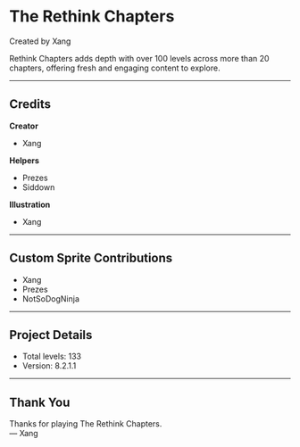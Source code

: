 # The Rethink Chapters  
Created by Xang

Rethink Chapters adds depth with over 100 levels across more than 20 chapters, offering fresh and engaging content to explore.

---

## Credits

**Creator**  
- Xang

**Helpers**  
- Prezes  
- Siddown

**Illustration**  
- Xang

---

## Custom Sprite Contributions

- Xang  
- Prezes  
- NotSoDogNinja

---

## Project Details

- Total levels: 133  
- Version: 8.2.1.1

---

## Thank You

Thanks for playing The Rethink Chapters.  
— Xang
